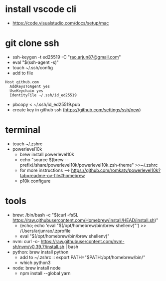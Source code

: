# install vscode cli 
- https://code.visualstudio.com/docs/setup/mac

# git clone ssh 
- ssh-keygen -t ed25519 -C "rao.arjun87@gmail.com"
- eval "$(ssh-agent -s)"
- touch ~/.ssh/config
- add to file 
```
Host github.com
  AddKeysToAgent yes
  UseKeychain yes
  IdentityFile ~/.ssh/id_ed25519
```
- pbcopy < ~/.ssh/id_ed25519.pub
- create key in github ssh (https://github.com/settings/ssh/new)

# terminal
- touch ~/.zshrc
- powerlevel10k
  - brew install powerlevel10k
  - echo "source $(brew --prefix)/share/powerlevel10k/powerlevel10k.zsh-theme" >>~/.zshrc
  - for more instructions --> https://github.com/romkatv/powerlevel10k?tab=readme-ov-file#homebrew
  - p10k configure

# tools 
- brew: /bin/bash -c "$(curl -fsSL https://raw.githubusercontent.com/Homebrew/install/HEAD/install.sh)"
  - (echo; echo 'eval "$(/opt/homebrew/bin/brew shellenv)"') >> /Users/arjunrao/.zprofile
  - eval "$(/opt/homebrew/bin/brew shellenv)"
- nvm: curl -o- https://raw.githubusercontent.com/nvm-sh/nvm/v0.39.7/install.sh | bash
- python: brew install python
  - add to ~/.zshrc :: export PATH="$PATH:/opt/homebrew/bin/"
  - which python3 
- node: brew install node 
  - npm install --global yarn

